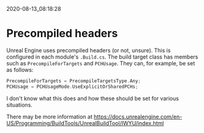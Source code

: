 2020-08-13_08:18:28

# Precompiled headers

Unreal Engine uses precompiled headers (or not, unsure).
This is configured in each module's `.Build.cs`.
The build target class has members such as `PrecompileForTargets` and `PCHUsage`.
They can, for example, be set as follows:

```c++
PrecompileForTargets = PrecompileTargetsType.Any;
PCHUsage = PCHUsageMode.UseExplicitOrSharedPCHs;
```

I don't know what this does and how these should be set for various situations.

There may be more information at https://docs.unrealengine.com/en-US/Programming/BuildTools/UnrealBuildTool/IWYU/index.html